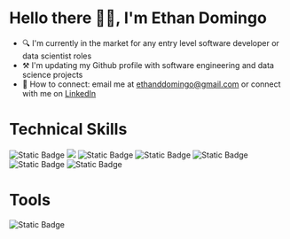 # Hello there 👋🏻, I'm Ethan Domingo

- 🔍 I'm currently in the market for any entry level software developer or data scientist roles
- ⚒️ I'm updating my Github profile with software engineering and data science projects
- 🤝 How to connect: email me at [ethanddomingo@gmail.com](mailto:ethanddomingo@gmail.com) or connect with me on [LinkedIn](https://www.linkedin.com/in/ethan-domingo-5a84b5196/)

# Technical Skills

![Static Badge](https://img.shields.io/badge/Code-Python-blue?logo=python)
![](https://img.shields.io/badge/Code-React-informational?style=flat&logo=react&color=61DAFB)
![Static Badge](https://img.shields.io/badge/Code-Javascript-yellow?logo=javascript)
![Static Badge](https://img.shields.io/badge/Code-TypeScript-blue?logo=typescript)
![Static Badge](https://img.shields.io/badge/Code-C-gray?logo=c)
![Static Badge](https://img.shields.io/badge/Code-html-orange?logo=html5)
![Static Badge](https://img.shields.io/badge/Code-CSS-blue?logo=css3)

# Tools

![Static Badge](https://img.shields/io/badge/Code-CSS-blue?logo=neovim)


